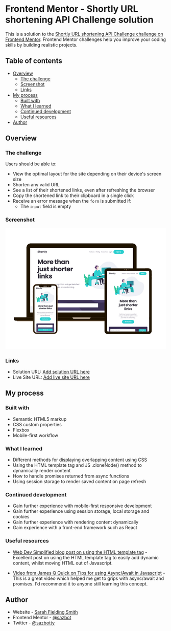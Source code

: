 # Frontend Mentor - Shortly URL shortening API Challenge solution

This is a solution to the [Shortly URL shortening API Challenge challenge on Frontend Mentor](https://www.frontendmentor.io/challenges/url-shortening-api-landing-page-2ce3ob-G). Frontend Mentor challenges help you improve your coding skills by building realistic projects.

## Table of contents

- [Overview](#overview)
  - [The challenge](#the-challenge)
  - [Screenshot](#screenshot)
  - [Links](#links)
- [My process](#my-process)
  - [Built with](#built-with)
  - [What I learned](#what-i-learned)
  - [Continued development](#continued-development)
  - [Useful resources](#useful-resources)
- [Author](#author)

## Overview

### The challenge

Users should be able to:

- View the optimal layout for the site depending on their device's screen size
- Shorten any valid URL
- See a list of their shortened links, even after refreshing the browser
- Copy the shortened link to their clipboard in a single click
- Receive an error message when the `form` is submitted if:
  - The `input` field is empty

### Screenshot

![Preview for the Shortly URL shortening API site](./images/shortly-image.png)

### Links

- Solution URL: [Add solution URL here](https://your-solution-url.com)
- Live Site URL: [Add live site URL here](https://your-live-site-url.com)

## My process

### Built with

- Semantic HTML5 markup
- CSS custom properties
- Flexbox
- Mobile-first workflow

### What I learned

- Different methods for displaying overlapping content using CSS
- Using the HTML template tag and JS .cloneNode() method to dynamically render content
- How to handle promises returned from async functions
- Using session storage to render saved content on page refresh

### Continued development

- Gain further experience with mobile-first responsive development
- Gain further experience using session storage, local storage and cookies
- Gain further experience with rendering content dynamically
- Gain experience with a front-end framework such as React

### Useful resources

- [Web Dev Simplified blog post on using the HTML template tag](shrtco.de/gEFcog) - Excellent post on using the HTML template tag to easily add dynamic content, whilst moving HTML out of Javascript.

- [Video from James Q Quick on Tips for using Async/Await in Javascript](shrtco.de/vsMGgi) - This is a great video which helped me get to grips with async/await and promises. I'd recommend it to anyone still learning this concept.

## Author

- Website - [Sarah Fielding Smith](https://www.your-site.com)
- Frontend Mentor - [@sazbot](https://www.frontendmentor.io/profile/sazbot)
- Twitter - [@sazbotty](https://www.twitter.com/sazbotty)
